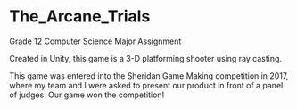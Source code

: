 # The_Arcane_Trials
Grade 12 Computer Science Major Assignment

Created in Unity, this game is a 3-D platforming shooter using ray casting. 

This game was entered into the Sheridan Game Making competition in 2017, where my team and I were asked to present our product in front of a panel of judges.
Our game won the competition!
